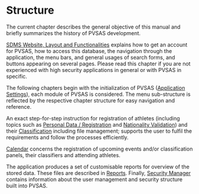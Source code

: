 # Structure

The current chapter describes the general objective of this manual and briefly summarizes the history of PVSAS development. 

[SDMS Website, Layout and Functionalities](layout-and-functionalities/access.md) explains how to get an account for PVSAS, how to access this database, the navigation through the application, the menu bars, and general usages of search forms, and buttons appearing on several pages. Please read this chapter if you are not experienced with high security applications in general or with PVSAS in specific.

The following chapters begin with the initialization of PVSAS ([Application Settings](application-settings/configuration.md)), each module of PVSAS is considered. The menu sub-structure is reflected by the respective chapter structure for easy navigation and reference.

An exact step-for-step instruction for registration of athletes (including topics such as [Personal Data / Registration](athletes/personal-data-or-registration.md) and [Nationality Validation](athletes/nationality-validation.md)) and their [Classification](athletes/classification.md) including file management; supports the user to fulfil the requirements and follow the processes efficiently.

[Calendar](calendar/competitions.md) concerns the registration of upcoming events and/or classification panels, their classifiers and attending athletes.

The application produces a set of customisable reports for overview of the stored data. These files are described in [Reports](reports/classification-files.md). Finally, [Security Manager](security-manager/user-accounts.md) contains information about the user management and security structure built into PVSAS. 